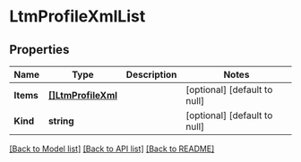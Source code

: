 # LtmProfileXmlList

## Properties
Name | Type | Description | Notes
------------ | ------------- | ------------- | -------------
**Items** | [**[]LtmProfileXml**](ltm_profile_xml.md) |  | [optional] [default to null]
**Kind** | **string** |  | [optional] [default to null]

[[Back to Model list]](../README.md#documentation-for-models) [[Back to API list]](../README.md#documentation-for-api-endpoints) [[Back to README]](../README.md)


